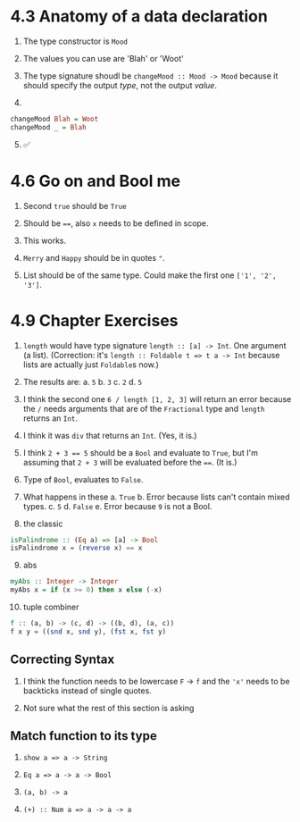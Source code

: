 # 4.3 Anatomy of a data declaration

1. The type constructor is `Mood`

2. The values you can use are 'Blah' or 'Woot'

3. The type signature shoudl be `changeMood :: Mood -> Mood` because it should specify the output _type_, not the output _value_.

4. 
```haskell
changeMood Blah = Woot
changeMood _ = Blah
```

5. :white_check_mark:


# 4.6 Go on and Bool me

1. Second `true` should be `True`

2. Should be `==`, also `x` needs to be defined in scope.

3. This works.

4. `Merry` and `Happy` should be in quotes `"`.

5. List should be of the same type. Could make the first one `['1', '2', '3']`.

# 4.9 Chapter Exercises

1. `length` would have type signature `length :: [a] -> Int`. One argument (a list). (Correction: it's `length :: Foldable t => t a -> Int` because lists are actually just `Foldable`s now.)

2. The results are:
  a. `5`
  b. `3`
  c. `2`
  d. `5`

3. I think the second one `6 / length [1, 2, 3]` will return an error because the `/` needs arguments that are of the `Fractional` type and `length` returns an `Int`. 

4. I think it was `div` that returns an `Int`. (Yes, it is.)

5. I think `2 + 3 == 5` should be a `Bool` and evaluate to `True`, but I'm assuming that `2 + 3` will be evaluated before the `==`. (It is.)

6. Type of `Bool`, evaluates to `False`.

7. What happens in these
  a. `True`
  b. Error because lists can't contain mixed types.
  c. `5`
  d. `False`
  e. Error because `9` is not a Bool.

8. the classic
```haskell
isPalindrome :: (Eq a) => [a] -> Bool
isPalindrome x = (reverse x) == x
```

9. abs
```haskell
myAbs :: Integer -> Integer
myAbs x = if (x >= 0) then x else (-x)
```

10. tuple combiner
```haskell
f :: (a, b) -> (c, d) -> ((b, d), (a, c))
f x y = ((snd x, snd y), (fst x, fst y)
```

## Correcting Syntax

1. I think the function needs to be lowercase `F` -> `f` and the `'x'` needs to be backticks instead of single quotes.

2. Not sure what the rest of this section is asking

## Match function to its type

1. `show a => a -> String`

2. `Eq a => a -> a -> Bool`

3. `(a, b) -> a`

4. `(+) :: Num a => a -> a -> a`

